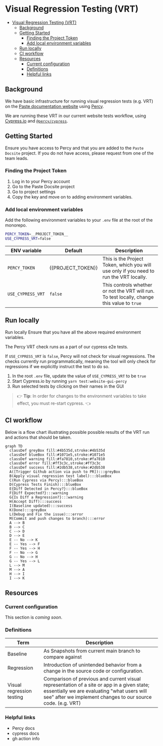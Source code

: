 # Visual Regression Testing (VRT)

- [Visual Regression Testing (VRT)](#visual-regression-testing-vrt)
  - [Background](#background)
  - [Getting Started](#getting-started)
    - [Finding the Project Token](#finding-the-project-token)
    - [Add local environment variables](#add-local-environment-variables)
  - [Run locally](#run-locally)
  - [CI workflow](#ci-workflow)
  - [Resources](#resources)
    - [Current configuration](#current-configuration)
    - [Definitions](#definitions)
    - [Helpful links](#helpful-links)

## Background

We have basic infrastructure for running visual regression tests (e.g. VRT) on the [Paste documentation website](https://paste.twilio.design/) using [Percy](https://percy.io/).

We are running these VRT in our current website tests workflow, using [Cypress.io](https://docs.cypress.io/ 'Learn more and view Cypress.io documentation') and [`@percy/cypress`](https://www.npmjs.com/package/@percy/cypress 'Learn more and view percy for Cypress.io documentation').

## Getting Started

Ensure you have access to Percy and that you are added to the `Paste Docsite` project. If you do not have access, please request from one of the team leads.

### Finding the Project Token

1. Log in to your Percy account
2. Go to the Paste Docsite project
3. Go to project settings
4. Copy the key and move on to adding environment variables.

### Add local environment variables

Add the following environment variables to your `.env` file at the root of the monorepo.

```bash
PERCY_TOKEN=__PROJECT_TOKEN__
USE_CYPRESS_VRT=false
```

| ENV variable      | Default           | Description                                                                                 |
| ----------------- | ----------------- | ------------------------------------------------------------------------------------------- |
| `PERCY_TOKEN`     | {{PROJECT_TOKEN}} | This is the Project Token, which you will use only if you need to run the VRT locally.      |
| `USE_CYPRESS_VRT` | `false`           | This controls whether or not the VRT will run. To test locally, change this value to `true` |

## Run locally

Run locally
Ensure that you have all the above required environment variables.

The Percy VRT check runs as a part of our cypress e2e tests.

If `USE_CYPRESS_VRT` is `false`, Percy will not check for visual regressions. The checks currently run programmatically, meaning the tool will only check for regressions if we explicitly instruct the test to do so.

1. In the root `.env` file, update the value of `USE_CYPRESS_VRT` to be `true`
2. Start Cypress.io by running `yarn test:website-gui-percy`
3. Run selected tests by clicking on their names in the GUI

> 👉 **Tip**: In order for changes to the environment variables to take effect, you must re-start cypress. 👈

## CI workflow

Below is a flow chart illustrating possible possible results of the VRT run and actions that should be taken.

```mermaid
graph TD
  classDef greyBox fill:#4b535d,stroke:#4b535d
  classDef blueBox fill:#1071e5,stroke:#1071e5
  classDef warning fill:#fa7810,stroke:#fa7810
  classDef error fill:#ff3c3c,stroke:#ff3c3c
  classDef success fill:#2db538,stroke:#2db538
  A([Trigger Github action via push to PR]):::greyBox
  B(Apply visual regression test label):::blueBox
  C(Run Cypress via Percy):::blueBox
  D(Cypress Tests Finish):::blueBox
  E{Diff Detected in Percy?}:::blueBox
  F{Diff Expected?}:::warning
  G{Is Diff a Regression?}:::warning
  H(Accept Diff):::success
  I(Baseline updated):::success
  K(Done):::greyBox
  L(Debug and Fix the issue):::error
  M(Commit and push changes to branch):::error
  A --> B
  B --> C
  C --> D
  D --> E
  E -- No --> K
  E -- Yes --> F
  F -- Yes --> H
  F -- No --> G
  G -- No --> H
  G -- Yes --> L
  L --> M
  M --> A
  H --> I
  I --> K
```

## Resources

### Current configuration

This section is _coming soon_.

### Definitions

| Term                      | Description                                                                                                                                                                                               |
| ------------------------- | --------------------------------------------------------------------------------------------------------------------------------------------------------------------------------------------------------- |
| Baseline                  | As Snapshots from current main branch to compare against                                                                                                                                                  |
| Regression                | Introduction of unintended behavior from a change in the source code or configuration.                                                                                                                    |
| Visual regression testing | Comparison of previous and current visual representation of a site or app in a given state; essentially we are evaluating "what users will see" after we implement changes to our source code. (e.g. VRT) |

### Helpful links

- Percy docs
- cypress docs
- gh action info
